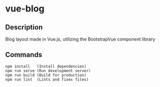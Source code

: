 # vue-blog

## Description
Blog layout made in Vue.js, utilizing the BootstrapVue component library

## Commands
```
npm install   (Install dependencies)
npm run serve (Run development server)
npm run build (Build for production)
npm run lint  (Lints and fixes files)
```
